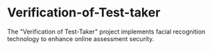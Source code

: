# Verification-of-Test-taker
The "Verification of Test-Taker" project implements facial recognition technology to enhance online assessment security. 
